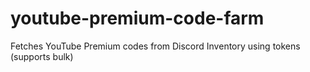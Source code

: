 # youtube-premium-code-farm
Fetches YouTube Premium codes from Discord Inventory using tokens (supports bulk)
